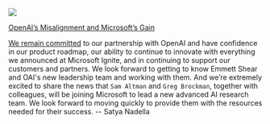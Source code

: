 ![](https://i0.wp.com/stratechery.com/wp-content/uploads/2023/11/openai-2.png?w=1280&ssl=1)

[OpenAI’s Misalignment and Microsoft’s Gain](https://stratechery.com/2023/openais-misalignment-and-microsofts-gain/)

[We remain committed](https://twitter.com/satyanadella/status/1726509045803336122) to our partnership with OpenAI and have confidence in our product roadmap, our ability to continue to innovate with everything we announced at Microsoft Ignite, and in continuing to support our customers and partners. We look forward to getting to know Emmett Shear and OAI's new leadership team and working with them. And we’re extremely excited to share the news that `Sam Altman` and `Greg Brockman`, together with colleagues, will be joining Microsoft to lead a new advanced AI research team. We look forward to moving quickly to provide them with the resources needed for their success. -- Satya Nadella
